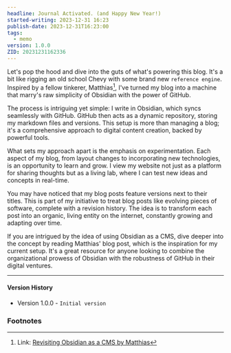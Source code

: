 ```yaml
---
headline: Journal Activated. (and Happy New Year!)
started-writing: 2023-12-31 16:23
publish-date: 2023-12-31T16:23:00
tags:
  - memo
version: 1.0.0
ZID: 20231231162336
---
```

Let's pop the hood and dive into the guts of what's powering this blog. It's a bit like rigging an old school Chevy with some brand new `reference engine`. Inspired by a fellow tinkerer, Matthias[^1], I've turned my blog into a machine that marry's raw simplicity of Obsidian with the power of GitHub.

The process is intriguing yet simple: I write in Obsidian, which syncs seamlessly with GitHub. GitHub then acts as a dynamic repository, storing my markdown files and versions. This setup is more than managing a blog; it's a comprehensive approach to digital content creation, backed by powerful tools.

What sets my approach apart is the emphasis on experimentation. Each aspect of my blog, from layout changes to incorporating new technologies, is an opportunity to learn and grow. I view my website not just as a platform for sharing thoughts but as a living lab, where I can test new ideas and concepts in real-time.

You may have noticed that my blog posts feature versions next to their titles. This is part of my initiative to treat blog posts like evolving pieces of software, complete with a revision history. The idea is to transform each post into an organic, living entity on the internet, constantly growing and adapting over time.

If you are intrigued by the idea of using Obsidian as a CMS, dive deeper into the concept by reading Matthias' blog post, which is the inspiration for my current setup. It's a great resource for anyone looking to combine the organizational prowess of Obsidian with the robustness of GitHub in their digital ventures.

--- 
#### Version History 
- Version 1.0.0 - `Initial version`
### Footnotes

[^1]: Link: [Revisiting Obsidian as a CMS by Matthias](https://iammatthias.com/post/1699332127006)